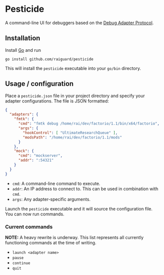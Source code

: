 # Pesticide

A command-line UI for debuggers based on the [Debug Adapter Protocol](https://microsoft.github.io/debug-adapter-protocol/).

## Installation

Install [Go](https://golang.org) and run

```
go install github.com/raiguard/pesticide
```

This will install the `pesticide` executable into your `go/bin` directory.

## Usage / configuration

Place a `pesticide.json` file in your project directory and specify your adapter configurations. The file is JSON formatted:

```json
{
  "adapters": {
    "fmtk": {
      "cmd": "fmtk debug /home/rai/dev/factorio/1.1/bin/x64/factorio",
      "args": {
        "hookControl": [ "UltimateResearchQueue" ],
        "modsPath": "/home/rai/dev/factorio/1.1/mods"
      }
    },
    "mock": {
      "cmd": "mockserver",
      "addr": ":54321"
    }
  }
}
```

- `cmd`: A command-line command to execute.
- `addr`: An IP address to connect to. This can be used in combination with `cmd`.
- `args`: Any adapter-specific arguments.

Launch the `pesticide` executable and it will source the configuration file. You can now run commands.

### Current commands

**NOTE:** A heavy rewrite is underway. This list represents all currently functioning commands at the time of writing.

- `launch <adapter name>`
- `pause`
- `continue`
- `quit`
